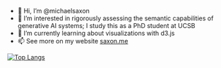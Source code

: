 - 👋 Hi, I’m @michaelsaxon
- 👀 I’m interested in rigorously assessing the semantic capabilities of generative AI systems; I study this as a PhD student at UCSB
- 🌱 I’m currently learning about visualizations with d3.js
- 📫 See more on my website [saxon.me](https://saxon.me/)

[![Top Langs](https://github-readme-stats.vercel.app/api/top-langs/?username=michaelsaxon&exclude_repo=michaelsaxon.github.io,dotfiles)](https://github.com/anuraghazra/github-readme-stats)

<!---
michaelsaxon/michaelsaxon is a ✨ special ✨ repository because its `README.md` (this file) appears on your GitHub profile.
You can click the Preview link to take a look at your changes.
--->
